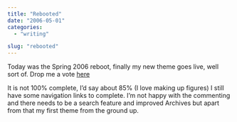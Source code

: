 ```yaml
---
title: "Rebooted"
date: "2006-05-01"
categories: 
  - "writing"

slug: "rebooted"
---
```


Today was the Spring 2006 reboot, finally my new theme goes live, well sort of. Drop me a vote [here](https://www.cssreboot.com/reboot/show/847)

It is not 100% complete, I’d say about 85% (I love making up figures) I still have some navigation links to complete. I’m not happy with the commenting and there needs to be a search feature and improved Archives but apart from that my first theme from the ground up.
